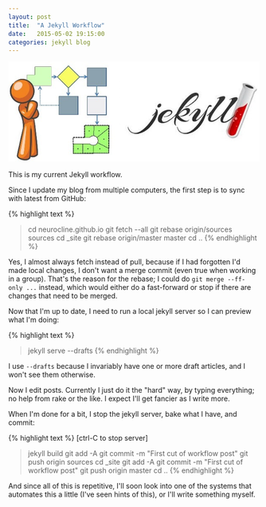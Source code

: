 ```yaml
---
layout: post
title:  "A Jekyll Workflow"
date:   2015-05-02 19:15:00
categories: jekyll blog
---
```

![My helpful screenshot](/assets/JekyllWorkflow.jpg)

This is my current Jekyll workflow.

Since I update my blog from multiple computers, the first step is to sync with latest from GitHub:

{% highlight text %}
> cd neurocline.github.io
> git fetch --all
> git rebase origin/sources sources
> cd _site
> git rebase origin/master master
> cd ..
{% endhighlight %}

Yes, I almost always fetch instead of pull, because if I had forgotten I'd made local changes, I
don't want a merge commit (even true when working in a group). That's the reason for the rebase; I
could do ```git merge --ff-only ...``` instead, which would either do a fast-forward or stop if
there are changes that need to be merged.

Now that I'm up to date, I need to run a local jekyll server so I can preview what I'm doing:

{% highlight text %}
> jekyll serve --drafts
{% endhighlight %}

I use ```--drafts``` because I invariably have one or more draft articles, and I won't see them
otherwise.

Now I edit posts. Currently I just do it the "hard" way, by typing everything; no help from rake
or the like. I expect I'll get fancier as I write more.

When I'm done for a bit, I stop the jekyll server, bake what I have, and commit:

{% highlight text %}
[ctrl-C to stop server]
> jekyll build
> git add -A
> git commit -m "First cut of workflow post"
> git push origin sources
> cd _site
> git add -A
> git commit -m "First cut of workflow post"
> git push origin master
> cd ..
{% endhighlight %}

And since all of this is repetitive, I'll soon look into one of the systems that automates this
a little (I've seen hints of this), or I'll write something myself.
